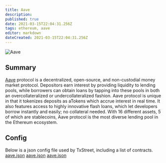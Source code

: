 ```yaml
---
title: Aave
description:
published: true
date: 2021-03-15T22:04:31.256Z
tags: ethereum, aave
editor: markdown
dateCreated: 2021-03-15T22:04:31.256Z
---
```


![Aave](https://txstreet.com/static/img/singles/house_logos/aave.png)

## Summary

<a href="https://app.aave.com/" target="_blank">Aave</a> protocol is a decentralized, open-source, and non-custodial money market protocol. Depositors earn interest by providing liquidity to lending pools, while borrowers can obtain loans by tapping into these pools in both an overcollateralized or undercollateralized fashion. Aave protocol is unique in that it tokenizes deposits as aTokens which accrue interest in real time. It also features access to highly innovative flash loans, which let developers borrow instantly and easily; no collateral needed. With 16 different assets, 5 of which are stablecoins, Aave protocol is the most diverse lending pool in the Ethereum ecosystem.

## Config

Below is a json config file used by TxStreet, including a list of contracts. [aave.json](/ethereum/houses/aave.json) [aave.json](/ethereum/houses/aave.json) [aave.json](/ethereum/houses/aave.json)